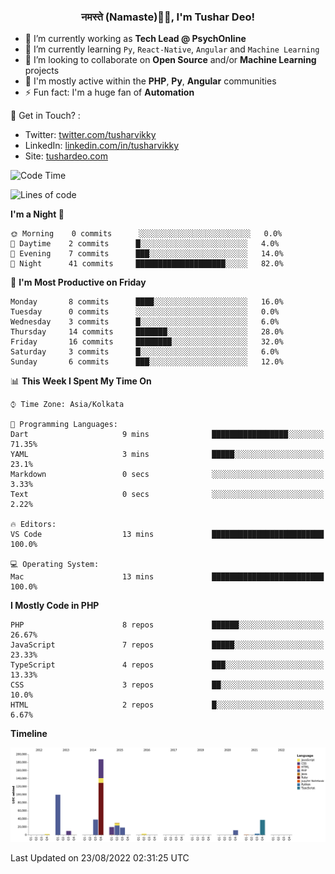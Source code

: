 <h3 align="center">नमस्ते (Namaste)🙏🏻, I'm Tushar Deo!</h3>

- 🔭 I’m currently working as **Tech Lead @ PsychOnline**
- 🌱 I’m currently learning `Py`, `React-Native`, `Angular` and `Machine Learning`
- 👯 I’m looking to collaborate on **Open Source** and/or **Machine Learning** projects
- 💬 I'm mostly active within the **PHP**, **Py**, **Angular** communities
- ⚡ Fun fact: I'm a huge fan of **Automation**

📣 Get in Touch? :
- Twitter: [twitter.com/tusharvikky](https://twitter.com/tusharvikky)
- LinkedIn: [linkedin.com/in/tusharvikky](https://www.linkedin.com/in/tusharvikky/)
- Site: [tushardeo.com](https://tushardeo.com/)

<!--START_SECTION:waka-->
![Code Time](http://img.shields.io/badge/Code%20Time-1%2C640%20hrs%2034%20mins-blue)

![Lines of code](https://img.shields.io/badge/From%20Hello%20World%20I%27ve%20Written-459%20Thousand%20lines%20of%20code-blue)

**I'm a Night 🦉** 

```text
🌞 Morning    0 commits      ░░░░░░░░░░░░░░░░░░░░░░░░░   0.0% 
🌆 Daytime    2 commits      █░░░░░░░░░░░░░░░░░░░░░░░░   4.0% 
🌃 Evening    7 commits      ███░░░░░░░░░░░░░░░░░░░░░░   14.0% 
🌙 Night      41 commits     ████████████████████░░░░░   82.0%

```
📅 **I'm Most Productive on Friday** 

```text
Monday       8 commits      ████░░░░░░░░░░░░░░░░░░░░░   16.0% 
Tuesday      0 commits      ░░░░░░░░░░░░░░░░░░░░░░░░░   0.0% 
Wednesday    3 commits      █░░░░░░░░░░░░░░░░░░░░░░░░   6.0% 
Thursday     14 commits     ███████░░░░░░░░░░░░░░░░░░   28.0% 
Friday       16 commits     ████████░░░░░░░░░░░░░░░░░   32.0% 
Saturday     3 commits      █░░░░░░░░░░░░░░░░░░░░░░░░   6.0% 
Sunday       6 commits      ███░░░░░░░░░░░░░░░░░░░░░░   12.0%

```


📊 **This Week I Spent My Time On** 

```text
⌚︎ Time Zone: Asia/Kolkata

💬 Programming Languages: 
Dart                     9 mins              █████████████████░░░░░░░░   71.35% 
YAML                     3 mins              █████░░░░░░░░░░░░░░░░░░░░   23.1% 
Markdown                 0 secs              ░░░░░░░░░░░░░░░░░░░░░░░░░   3.33% 
Text                     0 secs              ░░░░░░░░░░░░░░░░░░░░░░░░░   2.22%

🔥 Editors: 
VS Code                  13 mins             █████████████████████████   100.0%

💻 Operating System: 
Mac                      13 mins             █████████████████████████   100.0%

```

**I Mostly Code in PHP** 

```text
PHP                      8 repos             ██████░░░░░░░░░░░░░░░░░░░   26.67% 
JavaScript               7 repos             █████░░░░░░░░░░░░░░░░░░░░   23.33% 
TypeScript               4 repos             ███░░░░░░░░░░░░░░░░░░░░░░   13.33% 
CSS                      3 repos             ██░░░░░░░░░░░░░░░░░░░░░░░   10.0% 
HTML                     2 repos             █░░░░░░░░░░░░░░░░░░░░░░░░   6.67%

```


**Timeline**

![Chart not found](https://raw.githubusercontent.com/tusharvikky/tusharvikky/master/charts/bar_graph.png) 


 Last Updated on 23/08/2022 02:31:25 UTC
<!--END_SECTION:waka-->

